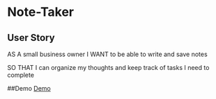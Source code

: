 # Note-Taker

## User Story

AS A small business owner
I WANT to be able to write and save notes

SO THAT I can organize my thoughts and keep track of tasks I need to complete

##Demo
[Demo](https://drive.google.com/file/d/1ST0PMZz8eFnYNTF2l32G46nA2Sq0pZ8d/view?usp=sharing)
